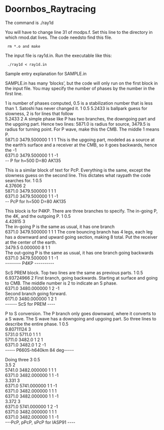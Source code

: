 # Doornbos_Raytracing

The command is ./ray1d

You will have to change line 31 of modps.f. Set this line to the directory in which rmod.dat lives. 
The code needsto find this file. 

     rm *.o and make

The input file is ray1d.in. Run the executable like this:

     ./ray1d < ray1d.in

Sample entry explanation for SAMPLE.in

SAMPLE.in has many ‘blocks’, but the code will only run on the first block in the input file. 
You may specify the number of phases by the number in the first line.

1 is number of phases computed, 0.5 is a stabilization number that is less than 1. 
Satoshi has never changed it.
     1   0.5 
5.2433 is ballpark guess for slowness, 2 is for lines that follow                                                                  
     5.2433          2
A simple phase like P has two branches, the downgoing part and the upgoing part. Hence two lines:
5871.0 is radius for source, 3479.5 is radius for turning point. 
For P wave, make this the CMB. The middle 1 means P.                                                             
5871.0  3479.500000  1 1  1
This is the upgoing part, modeled as a source at the earth’s surface and a receiver at the CMB, so it goes backwards, hence the -1                                                    
6371.0  3479.500000  1 1 -1                                                    
     -- P for h=500 D=80  AK135

This is a similar block of text for PcP. 
Everything is the same, except the slowness guess on the second line. 
This dictates what raypath the code searches for.
     1   0.5                                                                        
     4.37606         2                                                              
     5871.0  3479.500000  1 1  1                                                    
     6371.0  3479.500000  1 1 -1                                                    
      -- PcP for h=500 D=80  AK135





This block is for P4KP. There are three branches to specify. The in-going P, the 4K, and the outgoing P.
      1   0.5                                                                        
      4.42815  3                 
The in-going P is the same as usual, it has one branch                                                 
      6371.0  3479.500000  1 1 1
The core bouncing branch has 4 legs, each leg has a downward and upward going section, making 8 total. Put the receiver at the center of the earth.                                                                                         
      3479.5  0.000000  8 1 1     
      The out-going P is the same as usual, it has one branch going backwards                                                
      6371.0  3479.500000  1 1 -1                                                    
      -------- P4KP ----------  

ScS PREM block. Top two lines are the same as previous parts.
      1   0.5                                                                        
      6.93724966      2
First branch, going backwards. Starting at surface and going to CMB. The middle number is 2 to indicate an S phase.                                                                     
      6371.0  3480.000000  1 2 -1      
Second branch going forward.                                
      6171.0  3480.000000  1 2  1                                                          
      ------ ScS for PREM   ----

P to S conversion. The P branch only goes downward, where it converts to a S wave. The S wave has a downgoing and upgoing part. So three lines to describe the entire phase.
      1   0.5                                                                        
      9.80711124       3                                                             
      5731.0 5711.0  1  1  1                                                        
      5711.0 3482.0  1  2  1                                                        
      6371.0 3482.0  1  2 -1                                                        
      ----- P660S-h640km 84 deg-----

Doing three
      3   0.5                                                                                                            
      3.5                2                                                             
      5741.0  3482.000000  1 1  1                                                    
      6371.0  3482.000000  1 1 -1                                                    
      3.331            3                                                             
      6371.0  5741.000000  1 1 -1                                                    
      6371.0  3482.000000  1 1  1                                                    
      6371.0  3482.000000  1 1 -1                                                    
      3.372            3                                                             
      6371.0  5741.000000  1 2 -1                                                    
      6371.0  3482.000000  1 1  1                                                    
      6371.0  3482.000000  1 1 -1                                                    
      ---PcP, pPcP, sPcP for IASP91 ----
